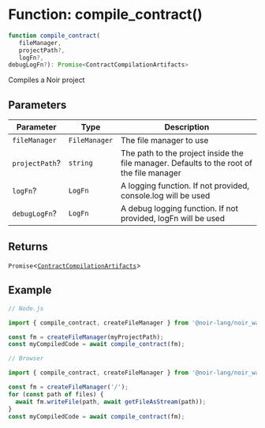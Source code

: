 # Function: compile\_contract()

```ts
function compile_contract(
   fileManager, 
   projectPath?, 
   logFn?, 
debugLogFn?): Promise<ContractCompilationArtifacts>
```

Compiles a Noir project

## Parameters

| Parameter | Type | Description |
| ------ | ------ | ------ |
| `fileManager` | `FileManager` | The file manager to use |
| `projectPath`? | `string` | The path to the project inside the file manager. Defaults to the root of the file manager |
| `logFn`? | `LogFn` | A logging function. If not provided, console.log will be used |
| `debugLogFn`? | `LogFn` | A debug logging function. If not provided, logFn will be used |

## Returns

`Promise`\<[`ContractCompilationArtifacts`](../index.md#contractcompilationartifacts)\>

## Example

```typescript
// Node.js

import { compile_contract, createFileManager } from '@noir-lang/noir_wasm';

const fm = createFileManager(myProjectPath);
const myCompiledCode = await compile_contract(fm);
```

```typescript
// Browser

import { compile_contract, createFileManager } from '@noir-lang/noir_wasm';

const fm = createFileManager('/');
for (const path of files) {
  await fm.writeFile(path, await getFileAsStream(path));
}
const myCompiledCode = await compile_contract(fm);
```
